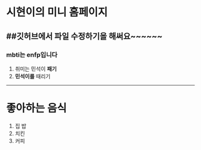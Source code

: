 # 시현이의 미니 홈페이지
##깃허브에서 파일 수정하기을 해써요~~~~~~
---
### mbti는 enfp입니다
1. 취미는 민석이 **패기**
2. **민석이를** 때리기
---
# 좋아하는 음식
1. 집 밥
2. 치킨
3. 커피
